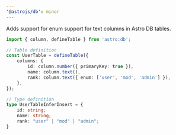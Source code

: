 ```yaml
---
'@astrojs/db': minor
---
```


Adds support for enum support for text columns in Astro DB tables.

```ts
import { column, defineTable } from 'astro:db';

// Table definition
const UserTable = defineTable({
	columns: {
		id: column.number({ primaryKey: true }),
		name: column.text(),
        rank: column.text({ enum: ['user', 'mod', 'admin'] }),
	},
});

// Type definition
type UserTableInferInsert = {
    id: string;
    name: string;
    rank: "user" | "mod" | "admin";
}
```